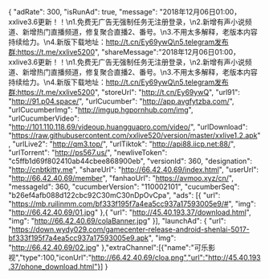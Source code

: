 {
	"adRate": 300,
	"isRunAd": true,
	"message": "2018年12月06日01:00，xxlive3.6更新！！\n1.免费无广告无强制任务无注册登录，\n2.新增有声小说频道、新增热门直播频道，修复聚合直播2、番号。\n3.不用太多解释，老版本内容持续给力。\n4.新版下载地址：http://t.cn/Ey69ywQ\n5.telegram发布群:https://t.me/xxlive5200",
	"shareMessage":"2018年12月06日01:00，xxlive3.6更新！！\n1.免费无广告无强制任务无注册登录，\n2.新增有声小说频道、新增热门直播频道，修复聚合直播2、番号。\n3.不用太多解释，老版本内容持续给力。\n4.新版下载地址：http://t.cn/Ey69ywQ\n5.telegram发布群:https://t.me/xxlive5200",
	"storeUrl": "http://t.cn/Ey69ywQ",
	"url91": "http://91.p04.space/",
	"urlCucumber": "http://app.avgfytzba.com/",
	"urlCucumberImg": "http://imgup.hgpornhub.com/img",
	"urlCucumberVideo": "http://101.110.118.69/videoup.huangguapro.com/video/",
	"urlDownload": "https://raw.githubusercontent.com/xxlive520/version/master/xxlive1.2.apk",
	"urlLive2": "http://qm3.top/",
	"urlTiktok": "http://api88.iicp.net:88/",
	"urlTorrent": "http://ps567.us/",
	"newliveToken": "c5ffb1d69f802410ab44cbee868900eb",
	"versionId": 360,
	"designation": "http://cnbtkitty.me",
	"shareUrl": "http://66.42.40.69/index.html",
	"userUrl": "http://66.42.40.69/member",
	"fanhaoUrl": "https://avmoo.xyz/cn/",
	"messageId": 360,
	"cucumberVersion": "110002101",
	"cucumberSeq": "b26ef4afb088d122cbc92C30mC30nDpOvCpa",
	"ads": [{
		"url": "https://mb.ruilinmm.com/bf333f195f7a4ea5cc937a17593005e9/#",
		"img": "http://66.42.40.69/01.jpg"
	},{
		"url": "http://45.40.193.37/download.html",
		"img": "http://66.42.40.69/colaBanner.jpg"
	}],
	"launchAd": {
		"url": "https://down.wydy029.com/gamecenter-release-android-shenlai-5017-bf333f195f7a4ea5cc937a17593005e9.apk",
		"img": "http://66.42.40.69/02.jpg"
	},"extraChannel":[{"name":"可乐影视","type":100,"iconUrl":"http://66.42.40.69/cloa.png","url":"http://45.40.193.37/phone_download.html"}]
}
